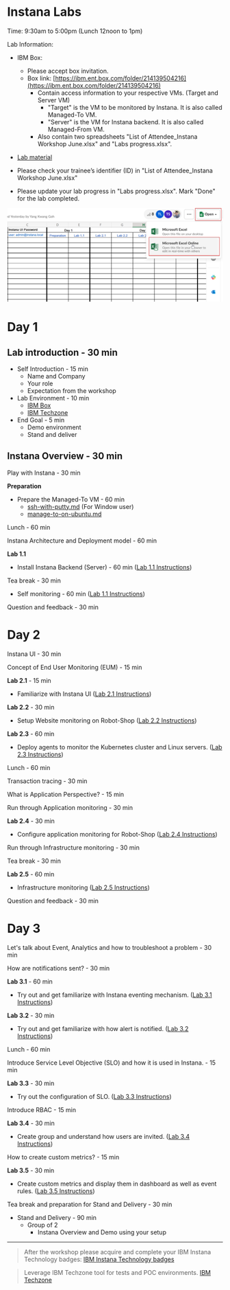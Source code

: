 # Instana Labs

Time: 9:30am to 5:00pm (Lunch 12noon to 1pm)

Lab Information:

- IBM Box:

  - Please accept box invitation.
  - Box link: [https://ibm.ent.box.com/folder/214139504216](https://ibm.ent.box.com/folder/214139504216)
    - Contain access information to your respective VMs. (Target and Server VM)
      - "Target" is the VM to be monitored by Instana. It is also called Managed-To VM.
      - "Server" is the VM for Instana backend. It is also called Managed-From VM.
    - Also contain two spreadsheets "List of Attendee_Instana Workshop June.xlsx" and "Labs progress.xlsx".

- [Lab material](https://github.com/yangkwang/Instana_workshop)

- Please check your trainee’s identifier (ID) in "List of Attendee_Instana Workshop June.xlsx"

- Please update your lab progress in "Labs progress.xlsx". Mark "Done" for the lab completed.

<picture>
  <img alt="image" src="./assets/images/editExcel.png">
</picture>


# Day 1
## Lab introduction - 30 min
  - Self Introduction - 15 min
    - Name and Company
    - Your role
    - Expectation from the workshop
  - Lab Environment - 10 min
    - [IBM Box](https://ibm.ent.box.com/folder/214139504216)
    - [IBM Techzone](https://techzone.ibm.com/my/workshops/view/646b057541e9fa001716ddf4)
  - End Goal - 5 min
    - Demo environment
    - Stand and deliver

## Instana Overview - 30 min

Play with Instana - 30 min

**Preparation**

- Prepare the Managed-To VM - 60 min
  - [ssh-with-putty.md](https://github.com/yangkwang/Instana_workshop/blob/main/preparation/ssh-with-putty.md) (For Window user)
  - [manage-to-on-ubuntu.md](https://github.com/yangkwang/Instana_workshop/blob/main/preparation/manage-to-on-ubuntu.md)

Lunch - 60 min

Instana Architecture and Deployment model - 60 min

**Lab 1.1**

- Install Instana Backend (Server) - 60 min
  ([Lab 1.1 Instructions](https://github.com/yangkwang/Instana_workshop/blob/main/part-1/lab-part1.md#lab-11--install-instana-server-manually))

Tea break - 30 min

- Self monitoring - 60 min
  ([Lab 1.1 Instructions](https://github.com/yangkwang/Instana_workshop/blob/main/part-1/lab-part1.md#81-install-agent-for-instana))

Question and feedback - 30 min

# Day 2
Instana UI - 30 min

Concept of End User Monitoring (EUM) - 15 min

**Lab 2.1** - 15 min
- Familiarize with Instana UI
  ([Lab 2.1 Instructions](https://github.com/yangkwang/Instana_workshop/blob/main/part-2/lab-part2.md#lab-21--a-quick-tour))

**Lab 2.2** - 30 min
- Setup Website monitoring on Robot-Shop
  ([Lab 2.2 Instructions](https://github.com/yangkwang/Instana_workshop/blob/main/part-2/lab-part2.md#lab-22--website-monitoring))

**Lab 2.3** - 60 min
- Deploy agents to monitor the Kubernetes cluster and Linux servers.
  ([Lab 2.3 Instructions](https://github.com/yangkwang/Instana_workshop/blob/main/part-2/lab-part2.md#lab-23--install--manage-agents))

Lunch - 60 min

Transaction tracing - 30 min

What is Application Perspective? - 15 min

Run through Application monitoring - 30 min

**Lab 2.4** - 30 min
- Configure application monitoring for Robot-Shop
  ([Lab 2.4 Instructions](https://github.com/yangkwang/Instana_workshop/blob/main/part-2/lab-part2.md#lab-24--application-monitoring))

Run through Infrastructure monitoring - 30 min

Tea break - 30 min

**Lab 2.5** - 60 min
- Infrastructure monitoring
  ([Lab 2.5 Instructions](https://github.com/yangkwang/Instana_workshop/blob/main/part-2/lab-part2.md#lab25--infrastructure-monitoring))

Question and feedback - 30 min

# Day 3

Let's talk about Event, Analytics and how to troubleshoot a problem - 30 min

How are notifications sent? - 30 min

**Lab 3.1** - 60 min
- Try out and get familiarize with Instana eventing mechanism.
  ([Lab 3.1 Instructions](https://github.com/yangkwang/Instana_workshop/blob/main/part-3/lab-part3.md#lab-31--events-analytics-and-troubleshooting))

**Lab 3.2** - 30 min
- Try out and get familiarize with how alert is notified.
  ([Lab 3.2 Instructions](https://github.com/yangkwang/Instana_workshop/blob/main/part-3/lab-part3.md#lab-32--alerts--channels))

Lunch - 60 min

Introduce Service Level Objective (SLO) and how it is used in Instana. - 15 min

**Lab 3.3** - 30 min
- Try out the configuration of SLO.
  ([Lab 3.3 Instructions](https://github.com/yangkwang/Instana_workshop/blob/main/part-3/lab-part3.md#lab-33--slo-monitoring-with-custom-dashboard))

Introduce RBAC - 15 min

**Lab 3.4** - 30 min
- Create group and understand how users are invited.
  ([Lab 3.4 Instructions](https://github.com/yangkwang/Instana_workshop/blob/main/part-3/lab-part3.md#lab-34--rbac--user-onboarding))

How to create custom metrics? - 15 min

**Lab 3.5** - 30 min
- Create custom metrics and display them in dashboard as well as event rules.
  ([Lab 3.5 Instructions](https://github.com/yangkwang/Instana_workshop/blob/main/part-3/lab-part3.md#lab-34--rbac--user-onboarding))

Tea break and preparation for Stand and Delivery - 30 min

- Stand and Delivery - 90 min
  - Group of 2
    - Instana Overview and Demo using your setup


---
> After the workshop please acquire and complete your IBM Instana Technology badges:
[IBM Instana Technology badges](https://learn.ibm.com/course/view.php?id=9927)

> Leverage IBM Techzone tool for tests and POC environments.
[IBM Techzone](https://techzone.ibm.com/)

